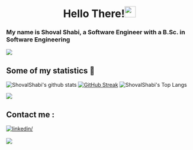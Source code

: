 <h1 align="center">Hello There!<img src="https://github.com/souvikguria98/souvikguria98/blob/master/Hi.gif" width="30"> </h1>

### My name is Shoval Shabi, a Software Engineer with a B.Sc. in Software Engineering

<a href="https://www.youtube.com/watch?v=dQw4w9WgXcQ"><img src="https://user-images.githubusercontent.com/73097560/115834477-dbab4500-a447-11eb-908a-139a6edaec5c.gif"></a>

## Some of my statistics 🚀

![ShovalShabi's github stats](https://github-readme-stats.vercel.app/api?username=ShovalShabi&show_icons=true&theme=tokyonight)
<a href="https://git.io/streak-stats"><img src="https://github-readme-streak-stats.herokuapp.com?user=ShovalShabi&theme=tokyonight" alt="GitHub Streak" /></a>
![ShovalShabi's Top Langs](https://github-readme-stats.vercel.app/api/top-langs/?username=ShovalShabi&theme=tokyonight&layout=compact&size_weight=0&count_weight=1)

<a href="https://www.youtube.com/watch?v=dQw4w9WgXcQ"><img src="https://user-images.githubusercontent.com/73097560/115834477-dbab4500-a447-11eb-908a-139a6edaec5c.gif"></a>

## Contact me : 
<a href="https://www.linkedin.com/in/shoval-shabi/" target="_blank">
<img src="https://img.shields.io/badge/linkedin: Shoval Shabi-%2300acee.svg?color=405DE6&style=for-the-badge&logo=linkedin&logoColor=white" alt=linkedin/>
 <br><br/>
 
<a href="mailto:shovalshabi@gmail.com" target="_blank">
<img src="https://img.shields.io/badge/gmail:  shovalshabi@gmail.com-%23EA4335.svg?style=for-the-badge&logo=gmail&logoColor=white" t=mail style="margin-bottom: 5px;" />
<br><br/>
